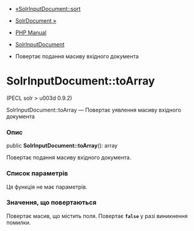 - [«SolrInputDocument::sort](solrinputdocument.sort.md)
- [SolrDocument »](class.solrdocument.md)

- [PHP Manual](index.md)
- [SolrInputDocument](class.solrinputdocument.md)
- Повертає подання масиву вхідного документа

# SolrInputDocument::toArray

(PECL solr \> u003d 0.9.2)

SolrInputDocument::toArray — Повертає уявлення масиву вхідного
документа

### Опис

public **SolrInputDocument::toArray**(): array

Повертає подання масиву вхідного документа.

### Список параметрів

Ця функція не має параметрів.

### Значення, що повертаються

Повертає масив, що містить поля. Повертає **`false`** у разі
виникнення помилки.
